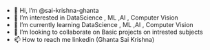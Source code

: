 - 👋 Hi, I’m @sai-krishna-ghanta
- 👀 I’m interested in DataScience , ML ,AI , Computer Vision
- 🌱 I’m currently learning DataScience , ML ,AI , Computer Vision
- 💞️ I’m looking to collaborate on Basic projects on intrested subjects
- 📫 How to reach me linkedin (Ghanta Sai Krishna)

<!---
sai-krishna-ghanta/sai-krishna-ghanta is a ✨ special ✨ repository because its `README.md` (this file) appears on your GitHub profile.
You can click the Preview link to take a look at your changes.
--->
